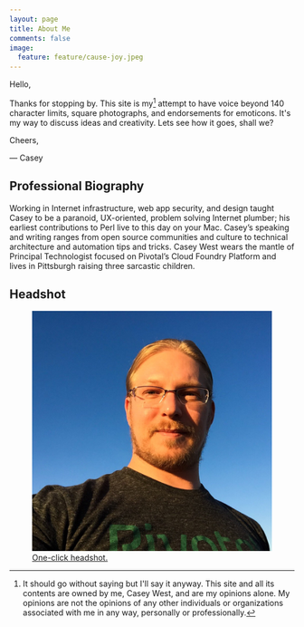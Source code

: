 ```yaml
---
layout: page
title: About Me
comments: false
image:
  feature: feature/cause-joy.jpeg
---
```


Hello,

Thanks for stopping by. This site is my[^mine] attempt to have voice beyond 140 character limits, square photographs, and endorsements for emoticons. It's my way to discuss ideas and creativity. Lets see how it goes, shall we?

Cheers,

— Casey

## Professional Biography

Working in Internet infrastructure, web app security, and design taught Casey to be a paranoid, UX-oriented, problem solving Internet plumber; his earliest contributions to Perl live to this day on your Mac. Casey’s speaking and writing ranges from open source communities and culture to technical architecture and automation tips and tricks. Casey West wears the mantle of Principal Technologist focused on Pivotal’s Cloud Foundry Platform and lives in Pittsburgh raising three sarcastic children.

## Headshot

<figure>
    <img src="/images/avatar.jpg" alt="Casey West Headshot" />
    <figcaption>
        <a href="/images/avatar.jpg" target="_new">One-click headshot.</a>
    </figcaption>
</figure>


[^mine]: It should go without saying but I'll say it anyway. This site and all its contents are owned by me, Casey West, and are my opinions alone. My opinions are not the opinions of any other individuals or organizations associated with me in any way, personally or professionally.
